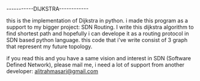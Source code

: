 -----------DIJKSTRA------------

this is the implementation of Dijkstra in python. i made this program as a support to my bigger project: SDN Routing. I write this dijkstra algorithm to find shortest path and hopefully i can develope it as a routing protocol in SDN based python language. this code that i've write consist of 3 graph that represent my future topology. 

if you read this and you have a same vision and interest in SDN (Software Defined Network), please mail me, i need a lot of support from another developer: alitrahmasari@gmail.com
